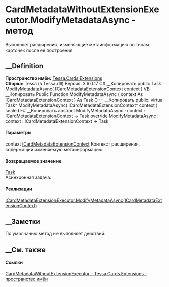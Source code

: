 # CardMetadataWithoutExtensionExecutor.ModifyMetadataAsync - метод
Выполняет расширения, изменяющие метаинформацию по типам карточек после её
построения.
##  __Definition
 **Пространство имён:** [Tessa.Cards.Extensions](N_Tessa_Cards_Extensions.htm)  
 **Сборка:** Tessa (в Tessa.dll) Версия: 3.6.0.17
C# __Копировать
     public Task ModifyMetadataAsync(
    	ICardMetadataExtensionContext context
    )
VB __Копировать
     Public Function ModifyMetadataAsync ( 
    	context As ICardMetadataExtensionContext
    ) As Task
C++ __Копировать
     public:
    virtual Task^ ModifyMetadataAsync(
    	ICardMetadataExtensionContext^ context
    ) sealed
F# __Копировать
     abstract ModifyMetadataAsync : 
            context : ICardMetadataExtensionContext -> Task 
    override ModifyMetadataAsync : 
            context : ICardMetadataExtensionContext -> Task 
#### Параметры
context
[ICardMetadataExtensionContext](T_Tessa_Cards_Extensions_ICardMetadataExtensionContext.htm)
    Контекст расширения, содержащий изменяемую метаинформацию.
#### Возвращаемое значение
[Task](https://learn.microsoft.com/dotnet/api/system.threading.tasks.task)  
Асинхронная задача.
#### Реализации
[ICardMetadataExtensionExecutor.ModifyMetadataAsync(ICardMetadataExtensionContext)](M_Tessa_Cards_Extensions_ICardMetadataExtensionExecutor_ModifyMetadataAsync.htm)  
##  __Заметки
По умолчанию метод не выполняет действий.
##  __См. также
#### Ссылки
[CardMetadataWithoutExtensionExecutor -
](T_Tessa_Cards_Extensions_CardMetadataWithoutExtensionExecutor.htm)
[Tessa.Cards.Extensions - пространство имён](N_Tessa_Cards_Extensions.htm)
